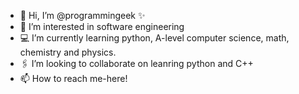 - 🌻 Hi, I’m @programmingeek ✨
- 🤟 I’m interested in software engineering 
- 💻 I’m currently learning python, A-level computer science, math, chemistry and physics.
- 🖇️ I’m looking to collaborate on leanring python and C++
- 📫 How to reach me-here!

<!---
programmingeek/programmingeek is a ✨ special ✨ repository because its `README.md` (this file) appears on your GitHub profile.
You can click the Preview link to take a look at your changes.
--->
